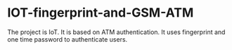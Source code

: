 # IOT-fingerprint-and-GSM-ATM
The project is IoT. It is based on ATM authentication. It uses fingerprint and one time password to authenticate users.
